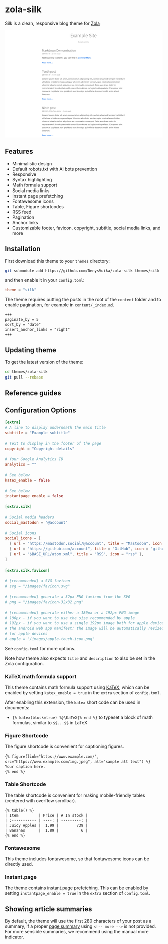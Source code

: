 # zola-silk

Silk is a clean, responsive blog theme for [Zola](https://www.getzola.org/)

![silk screenshot](docs/screenshot.png)

## Features

- Minimalistic design
- Default robots.txt with AI bots prevention
- Responsive
- Syntax highlighting
- Math formula support
- Social media links
- Instant page prefetching
- Fontawesome icons
- Table, Figure shortcodes
- RSS feed
- Pagination
- Anchor links
- Customizable footer, favicon, copyright, subtitle, social media links, and more

## Installation

First download this theme to your `themes` directory:

```bash
git submodule add https://github.com/DenysVuika/zola-silk themes/silk
```

and then enable it in your `config.toml`:

```toml
theme = "silk"
```

The theme requires putting the posts in the root of the `content` folder and to enable pagination,
for example in `content/_index.md`.

```
+++
paginate_by = 5
sort_by = "date"
insert_anchor_links = "right"
+++
```

## Updating theme

To get the latest version of the theme:

```bash
cd themes/zola-silk
git pull --rebase
```

## Reference guides

## Configuration Options

```toml
[extra]
# A line to display underneath the main title
subtitle = "Example subtitle"

# Text to display in the footer of the page
copyright = "Copyright details"

# Your Google Analytics ID
analytics = ""

# See below
katex_enable = false

# See below
instantpage_enable = false

[extra.silk]

# Social media headers
social_mastodon = "@account"

# Social icons
social_icons = [
  { url = "https://mastodon.social/@account", title = "Mastodon", icon = "mastodon" },
  { url = "https://github.com/account", title = "GitHub", icon = "github" },
  { url = "$BASE_URL/atom.xml", title = "RSS", icon = "rss" },
]

[extra.silk.favicon]

# [recommended] a SVG favicon
# svg = "/images/favicon.svg"

# [recommended] generate a 32px PNG favicon from the SVG
# png = "/images/favicon-32x32.png"

# [recommended] generate either a 180px or a 192px PNG image
# 180px - if you want to use the size recommended by apple
# 192px - if you want to use a single 192px image both for apple devices and for
# the android web app manifest; the image will be automatically resized to 180px
# for apple devices
# apple = "/images/apple-touch-icon.png"
```

See `config.toml` for more options.

Note how theme also expects `title` and `description` to also be set in the Zola configuration.

### KaTeX math formula support

This theme contains math formula support using [KaTeX](https://katex.org/), which can be enabled by setting `katex_enable = true` in the `extra` section of `config.toml`.

After enabling this extension, the `katex` short code can be used in documents:
* `{% katex(block=true) %}\KaTeX{% end %}` to typeset a block of math formulas,
  similar to `$$...$$` in LaTeX

### Figure Shortcode

The figure shortcode is convenient for captioning figures.

```
{% figure(link="https://www.example.com/", src="https://www.example.com/img.jpeg", alt="sample alt text") %}
Your caption here.
{% end %}
```

### Table Shortcode

The table shortcode is convenient for making mobile-friendly tables (centered with overflow scrollbar).

```
{% table() %}
| Item         | Price | # In stock |
| :----------- | ----: | ---------: |
| Juicy Apples |  1.99 |        739 |
| Bananas      |  1.89 |          6 |
{% end %}
```

### Fontawesome

This theme includes fontawesome, so that fontawesome icons can be directly used.

### Instant.page

The theme contains instant.page prefetching. This can be enabled by setting `instantpage_enable = true` in the `extra` section of `config.toml`.

## Showing article summaries

By default, the theme will use the first 280 characters of your post as a summary, if a proper [page summary](https://www.getzola.org/documentation/content/page/#summary) using `<!-- more -->` is not provided.
For more sensible summaries, we recommend using the manual more indicator.
